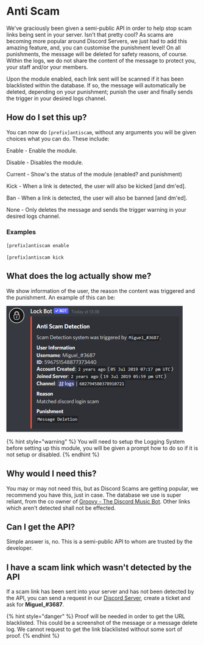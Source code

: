 # Anti Scam

We've graciously been given a semi-public API in order to help stop scam links being sent in your server. Isn't that pretty cool? As scams are becoming more popular around Discord Servers, we just had to add this amazing feature, and, you can customise the punishment level! On all punishments, the message will be deleted for safety reasons, of course. Within the logs, we do not share the content of the message to protect you, your staff and/or your members. 

Upon the module enabled, each link sent will be scanned if it has been blacklisted within the database. If so, the message will automatically be deleted, depending on your punishment; punish the user and finally sends the trigger in your desired logs channel. 

## How do I set this up?

You can now do `[prefix]antiscam`, without any arguments you will be given choices what you can do. These include:

Enable - Enable the module.

Disable - Disables the module.

Current - Show's the status of the module \(enabled? and punishment\)

Kick - When a link is detected, the user will also be kicked \[and dm'ed\].

Ban - When a link is detected, the user will also be banned \[and dm'ed\].

None - Only deletes the message and sends the trigger warning in your desired logs channel.

### Examples

`[prefix]antiscam enable`

`[prefix]antiscam kick`

## What does the log actually show me?

We show information of the user, the reason the content was triggered and the punishment. An example of this can be:

![](../.gitbook/assets/discord_7yc99taebn.png)

{% hint style="warning" %}
You will need to setup the Logging System before setting up this module, you will be given a prompt how to do so if it is not setup or disabled.
{% endhint %}

## Why would I need this?

You may or may not need this, but as Discord Scams are getting popular, we recommend you have this, just in case. The database we use is super reliant, from the co owner of [Groovy - The Discord Music Bot](https://groovy.bot). Other links which aren't detected shall not be effected. 

## Can I get the API?

Simple answer is, no. This is a semi-public API to whom are trusted by the developer. 

## I have a scam link which wasn't detected by the API

If a scam link has been sent into your server and has not been detected by the API, you can send a request in our [Discord Server](https://discord.gg/RKHan5u), create a ticket and ask for **Miguel\_\#3687**. 

{% hint style="danger" %}
Proof will be needed in order to get the URL blacklisted. This could be a screenshot of the message or a message delete log. We cannot request to get the link blacklisted without some sort of proof.
{% endhint %}

